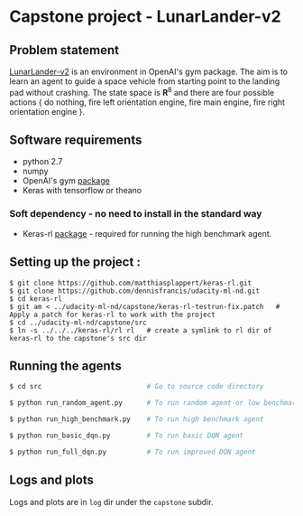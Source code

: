 # Capstone project - LunarLander-v2

## Problem statement
[LunarLander-v2](https://gym.openai.com/envs/LunarLander-v2) is an environment in OpenAI's gym package. The aim is to learn an agent to guide a space vehicle from starting point to the landing pad without crashing. The state space is **R**<sup>8</sup> and there are four possible actions { do nothing, fire left orientation engine, fire main engine, fire right orientation engine }.


## Software requirements

* python 2.7
* numpy
* OpenAI's gym [package](https://github.com/openai/gym)
* Keras with tensorflow or theano

### Soft dependency - no need to install in the standard way
* Keras-rl [package](https://github.com/matthiasplappert/keras-rl) - required for running the high benchmark agent.

## Setting up the project :

```
$ git clone https://github.com/matthiasplappert/keras-rl.git
$ git clone https://github.com/dennisfrancis/udacity-ml-nd.git
$ cd keras-rl
$ git am < ../udacity-ml-nd/capstone/keras-rl-testrun-fix.patch   # Apply a patch for keras-rl to work with the project
$ cd ../udacity-ml-nd/capstone/src
$ ln -s ../../../keras-rl/rl rl   # create a symlink to rl dir of keras-rl to the capstone's src dir
```

## Running the agents

```bash
$ cd src                          # Go to source code directory

$ python run_random_agent.py      # To run random agent or low benchmark

$ python run_high_benchmark.py    # To run high benchmark agent

$ python run_basic_dqn.py         # To run basic DQN agent

$ python run_full_dqn.py          # To run improved DQN agent
```

## Logs and plots
Logs and plots are in `log` dir under the `capstone` subdir.

